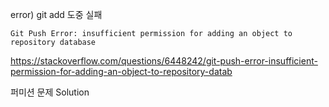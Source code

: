 
error) git add 도중 실패 
```
Git Push Error: insufficient permission for adding an object to repository database
```

https://stackoverflow.com/questions/6448242/git-push-error-insufficient-permission-for-adding-an-object-to-repository-datab

퍼미션 문제
Solution

